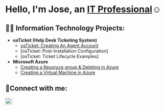 <h1>Hello, I'm Jose, an <a href="https://linkedin.com/in/JoseMendoza">IT Professional</a>☺</h1>

<h2>👨‍💻 Information Technology Projects:</h2>

- <b>osTicket (Help Desk Ticketing System)</b>
  - [osTicket: Creating An Agent Account](https://github.com/SMendoza8197/osticket-AgentCreation)
  - [osTicket: Post-Installation Configuration]
  - [osTicket: Ticket Lifecycle Examples]
- <b>Microsoft Azure</b>  
  - [Creating a Resoruce group & Deleting in Azure](https://github.com/SMendoza8197/ResourceGroupLab)
  - [Creating a Virtual Machine in Azure](https://github.com/SMendoza8197/VirtualMachineLab/blob/main/README.md)

<h2>🤳Connect with me:</h2>

[<img align="left" alt="Josh | LinkedIn" width="22px" src="https://cdn.jsdelivr.net/npm/simple-icons@v3/icons/linkedin.svg" />][linkedin]

[linkedin]: https://www.linkedin.com/in/jose-mendoza-santos-2b0710359/

